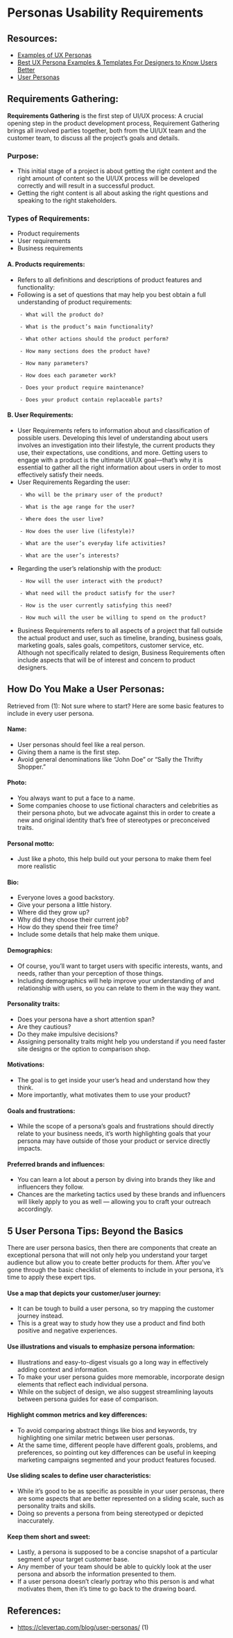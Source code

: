 # Personas Usability Requirements

## Resources:
- [Examples of UX Personas](https://qubstudio.com/blog/4-examples-of-ux-personas/)
- [Best UX Persona Examples & Templates For Designers to Know Users Better](https://uxplanet.org/best-ux-persona-examples-templates-for-designers-to-know-users-better-dc90421efdbd)
- [User Personas](https://clevertap.com/blog/user-personas/)

## Requirements Gathering:
**Requirements Gathering** is the first step of UI/UX process: A crucial opening step in the product development process, Requirement Gathering brings all involved parties together, both from the UI/UX team and the customer team, to discuss all the project’s goals and details.

### Purpose:
- This initial stage of a project is about getting the right content and the right amount of content so the UI/UX process will be developed correctly and will result in a successful product. 
- Getting the right content is all about asking the right questions and speaking to the right stakeholders.

### Types of Requirements:
- Product requirements
- User requirements
- Business requirements

#### A. Products requirements: 
- Refers to all definitions and descriptions of product features and functionality:
- Following is a set of questions that may help you best obtain a full understanding of product requirements:
```
    - What will the product do? 
	
    - What is the product’s main functionality? 

    - What other actions should the product perform? 

    - How many sections does the product have? 

    - How many parameters? 

    - How does each parameter work? 

    - Does your product require maintenance? 

    - Does your product contain replaceable parts?
```

#### B. User Requirements:
- User Requirements refers to information about and classification of possible users. Developing this level of understanding about users involves an investigation into their lifestyle, the current products they use, their expectations, use conditions, and more. Getting users to engage with a product is the ultimate UI/UX goal—that’s why it is essential to gather all the right information about users in order to most effectively satisfy their needs.
- User Requirements Regarding the user:
```
    - Who will be the primary user of the product? 

    - What is the age range for the user? 

    - Where does the user live? 

    - How does the user live (lifestyle)? 

    - What are the user’s everyday life activities? 

    - What are the user’s interests? 
```

- Regarding the user’s relationship with the product: 
```
	- How will the user interact with the product? 

	- What need will the product satisfy for the user? 

	- How is the user currently satisfying this need? 

	- How much will the user be willing to spend on the product? 
```
- Business Requirements refers to all aspects of a project that fall outside the actual product and user, such as timeline, branding, business goals, marketing goals, sales goals, competitors, customer service, etc. Although not specifically related to design, Business Requirements often include aspects that will be of interest and concern to product designers.

## How Do You Make a User Personas:
Retrieved from (1): Not sure where to start? Here are some basic features to include in every user persona. 
#### Name:
- User personas should feel like a real person. 
- Giving them a name is the first step. 
- Avoid general denominations like “John Doe” or “Sally the Thrifty Shopper.”

#### Photo:
- You always want to put a face to a name. 
- Some companies choose to use fictional characters and celebrities as their persona photo, 
but we advocate against this in order to create a new and original identity that’s free of stereotypes or preconceived traits.   

#### Personal motto:
- Just like a photo, this help build out your persona to make them feel more realistic

#### Bio:
- Everyone loves a good backstory. 
- Give your persona a little history. 
- Where did they grow up? 
- Why did they choose their current job? 
- How do they spend their free time? 
- Include some details that help make them unique.

#### Demographics:
- Of course, you’ll want to target users with specific interests, wants, and needs, rather than your perception of those things. 
- Including demographics will help improve your understanding of and relationship with users, so you can relate to them in the way they want.

#### Personality traits: 
- Does your persona have a short attention span? 
- Are they cautious? 
- Do they make impulsive decisions? 
- Assigning personality traits might help you understand if you need faster site designs or the option to comparison shop.

#### Motivations: 
- The goal is to get inside your user’s head and understand how they think. 
- More importantly, what motivates them to use your product?

#### Goals and frustrations: 
- While the scope of a persona’s goals and frustrations should directly relate to your business needs, it’s worth highlighting goals that your persona may have outside of those your product or service directly impacts. 

#### Preferred brands and influences: 
- You can learn a lot about a person by diving into brands they like and influencers they follow. 
- Chances are the marketing tactics used by these brands and influencers will likely apply to you as well — allowing you to craft your outreach accordingly.

## 5 User Persona Tips: Beyond the Basics
There are user persona basics, then there are components that create an exceptional persona that will not only help you understand your target audience but allow you to create better products for them. After you’ve gone through the basic checklist of elements to include in your persona, it’s time to apply these expert tips.

#### Use a map that depicts your customer/user journey: 
- It can be tough to build a user persona, so try mapping the customer journey instead. 
- This is a great way to study how they use a product and find both positive and negative experiences. 

#### Use illustrations and visuals to emphasize persona information:
- Illustrations and easy-to-digest visuals go a long way in effectively adding context and information. 
- To make your user persona guides more memorable, incorporate design elements that reflect each individual persona. 
- While on the subject of design, we also suggest streamlining layouts between persona guides for ease of comparison.

#### Highlight common metrics and key differences:
- To avoid comparing abstract things like bios and keywords, try highlighting one similar metric between user personas. 
- At the same time, different people have different goals, problems, and preferences, so pointing out key differences can be useful in keeping marketing campaigns segmented and your product features focused.

#### Use sliding scales to define user characteristics: 
- While it’s good to be as specific as possible in your user personas, there are some aspects that are better represented on a sliding scale, such as personality traits and skills. 
- Doing so prevents a persona from being stereotyped or depicted inaccurately.

#### Keep them short and sweet: 
- Lastly, a persona is supposed to be a concise snapshot of a particular segment of your target customer base. 
- Any member of your team should be able to quickly look at the user persona and absorb the information presented to them. 
- If a user persona doesn’t clearly portray who this person is and what motivates them, then it’s time to go back to the drawing board. 

## References:
- https://clevertap.com/blog/user-personas/ (1)